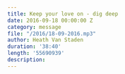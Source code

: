 ```yaml
---
title: Keep your love on - dig deep
date: 2016-09-18 00:00:00 Z
category: message
file: "/2016/18-09-2016.mp3"
author: Heath Van Staden
duration: '38:40'
length: '55690939'
description:
---
```

